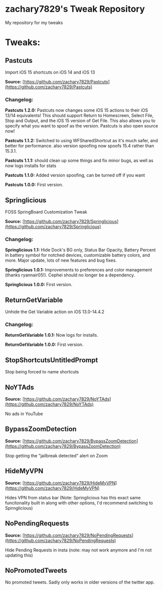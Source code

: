 # zachary7829's Tweak Repository
My repository for my tweaks

# Tweaks:

## Pastcuts

Import iOS 15 shortcuts on iOS 14 and iOS 13

**Source:** [https://github.com/zachary7829/Pastcuts](https://github.com/zachary7829/Pastcuts)

### Changelog:

**Pastcuts 1.2.0:** Pastcuts now changes some iOS 15 actions to their iOS 13/14 equivalents! This should support Return to Homescreen, Select File, Stop and Output, and the iOS 15 version of Get File. This also allows you to specify what you want to spoof as the version. Pastcuts is also open source now!

**Pastcuts 1.1.2:** Switched to using WFSharedShortcut as it's much safer, and better for performance. also version spoofing now spoofs 15.4 rather than 15.3.1.

**Pastcuts 1.1.1:** should clean up some things and fix minor bugs, as well as now logs installs for stats

**Pastcuts 1.1.0:** Added version spoofing, can be turned off if you want

**Pastcuts 1.0.0:** First version.

## Springlicious

FOSS SpringBoard Customization Tweak

**Source:** [https://github.com/zachary7829/Springlicious](https://github.com/zachary7829/Springlicious)

### Changelog:

**Springlicious 1.1:** Hide Dock's BG only, Status Bar Opacity, Battery Percent in battery symbol for notched devices, customizable battery colors, and more. Major update, lots of new features and bug fixes.

**Springlicious 1.0.1:** Improvements to preferences and color management (thanks ryannair05!). Cephei should no longer be a dependency.

**Springlicious 1.0.0:** First version.

## ReturnGetVariable

Unhide the Get Variable action on iOS 13.0-14.4.2

### Changelog:

**ReturnGetVariable 1.0.1:** Now logs for installs.

**ReturnGetVariable 1.0.0:** First version.

## StopShortcutsUntitledPrompt

Stop being forced to name shortcuts

## NoYTAds

**Source:** [https://github.com/zachary7829/NoYTAds](https://github.com/zachary7829/NoYTAds)

No ads in YouTube

## BypassZoomDetection

**Source:** [https://github.com/zachary7829/BypassZoomDetection](https://github.com/zachary7829/BypassZoomDetection)

Stop getting the "jailbreak detected" alert on Zoom

## HideMyVPN

**Source:** [https://github.com/zachary7829/HideMyVPN](https://github.com/zachary7829/HideMyVPN)

Hides VPN from status bar (Note: Springlicious has this exact same funcitonality built in along with other options, I'd recommend switching to Spirnglicious)

## NoPendingRequests

**Source:** [https://github.com/zachary7829/NoPendingRequests](https://github.com/zachary7829/NoPendingRequests)

Hide Pending Requests in insta (note: may not work anymore and I'm not updating this)

## NoPromotedTweets

No promoted tweets. Sadly only works in older versions of the twitter app.